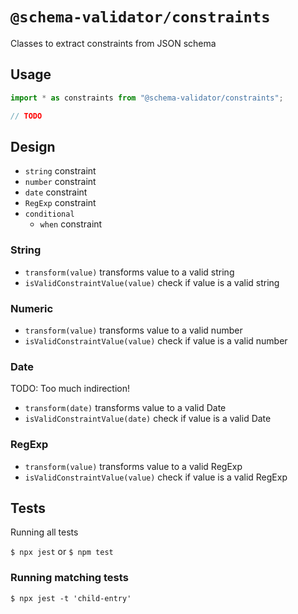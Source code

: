 # `@schema-validator/constraints`

Classes to extract constraints from JSON schema

## Usage

```ts
import * as constraints from "@schema-validator/constraints";

// TODO
```

## Design

- `string` constraint
- `number` constraint
- `date` constraint
- `RegExp` constraint
- `conditional`
  - `when` constraint

### String

- `transform(value)` transforms value to a valid string
- `isValidConstraintValue(value)` check if value is a valid string

### Numeric

- `transform(value)` transforms value to a valid number
- `isValidConstraintValue(value)` check if value is a valid number

### Date

TODO: Too much indirection!

- `transform(date)` transforms value to a valid Date
- `isValidConstraintValue(date)` check if value is a valid Date

### RegExp

- `transform(value)` transforms value to a valid RegExp
- `isValidConstraintValue(value)` check if value is a valid RegExp

## Tests

Running all tests

`$ npx jest` or `$ npm test`

### Running matching tests

`$ npx jest -t 'child-entry'`
